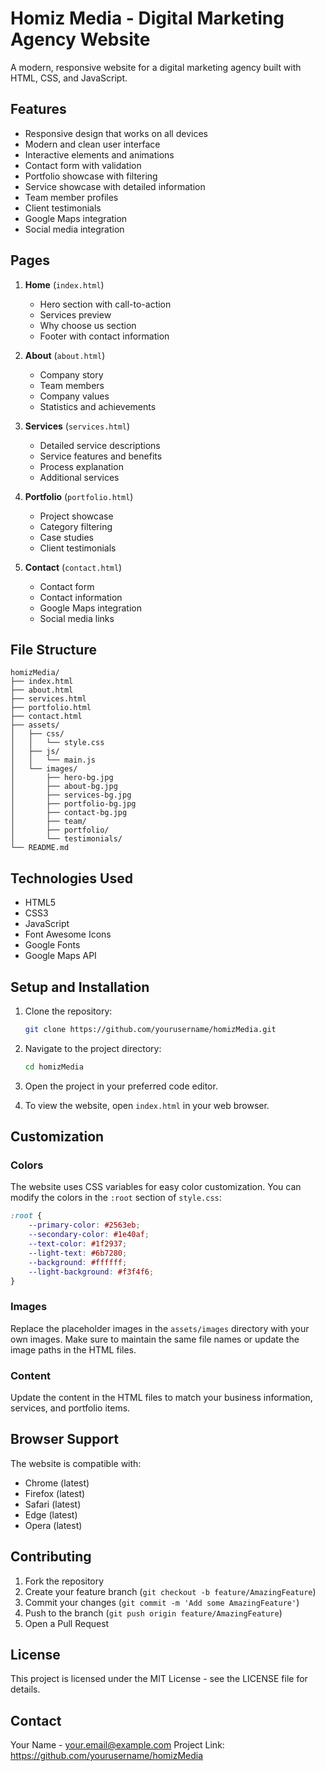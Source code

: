 # Homiz Media - Digital Marketing Agency Website

A modern, responsive website for a digital marketing agency built with HTML, CSS, and JavaScript.

## Features

- Responsive design that works on all devices
- Modern and clean user interface
- Interactive elements and animations
- Contact form with validation
- Portfolio showcase with filtering
- Service showcase with detailed information
- Team member profiles
- Client testimonials
- Google Maps integration
- Social media integration

## Pages

1. **Home** (`index.html`)
   - Hero section with call-to-action
   - Services preview
   - Why choose us section
   - Footer with contact information

2. **About** (`about.html`)
   - Company story
   - Team members
   - Company values
   - Statistics and achievements

3. **Services** (`services.html`)
   - Detailed service descriptions
   - Service features and benefits
   - Process explanation
   - Additional services

4. **Portfolio** (`portfolio.html`)
   - Project showcase
   - Category filtering
   - Case studies
   - Client testimonials

5. **Contact** (`contact.html`)
   - Contact form
   - Contact information
   - Google Maps integration
   - Social media links

## File Structure

```
homizMedia/
├── index.html
├── about.html
├── services.html
├── portfolio.html
├── contact.html
├── assets/
│   ├── css/
│   │   └── style.css
│   ├── js/
│   │   └── main.js
│   └── images/
│       ├── hero-bg.jpg
│       ├── about-bg.jpg
│       ├── services-bg.jpg
│       ├── portfolio-bg.jpg
│       ├── contact-bg.jpg
│       ├── team/
│       ├── portfolio/
│       └── testimonials/
└── README.md
```

## Technologies Used

- HTML5
- CSS3
- JavaScript
- Font Awesome Icons
- Google Fonts
- Google Maps API

## Setup and Installation

1. Clone the repository:
   ```bash
   git clone https://github.com/yourusername/homizMedia.git
   ```

2. Navigate to the project directory:
   ```bash
   cd homizMedia
   ```

3. Open the project in your preferred code editor.

4. To view the website, open `index.html` in your web browser.

## Customization

### Colors
The website uses CSS variables for easy color customization. You can modify the colors in the `:root` section of `style.css`:

```css
:root {
    --primary-color: #2563eb;
    --secondary-color: #1e40af;
    --text-color: #1f2937;
    --light-text: #6b7280;
    --background: #ffffff;
    --light-background: #f3f4f6;
}
```

### Images
Replace the placeholder images in the `assets/images` directory with your own images. Make sure to maintain the same file names or update the image paths in the HTML files.

### Content
Update the content in the HTML files to match your business information, services, and portfolio items.

## Browser Support

The website is compatible with:
- Chrome (latest)
- Firefox (latest)
- Safari (latest)
- Edge (latest)
- Opera (latest)

## Contributing

1. Fork the repository
2. Create your feature branch (`git checkout -b feature/AmazingFeature`)
3. Commit your changes (`git commit -m 'Add some AmazingFeature'`)
4. Push to the branch (`git push origin feature/AmazingFeature`)
5. Open a Pull Request

## License

This project is licensed under the MIT License - see the LICENSE file for details.

## Contact

Your Name - your.email@example.com
Project Link: https://github.com/yourusername/homizMedia 